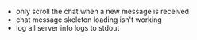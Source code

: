 - only scroll the chat when a new message is received
- chat message skeleton loading isn't working
- log all server info logs to stdout
